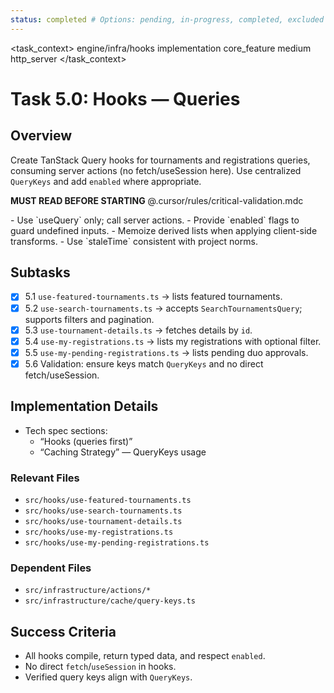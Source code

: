 ```yaml
---
status: completed # Options: pending, in-progress, completed, excluded
---
```


<task_context>
<domain>engine/infra/hooks</domain>
<type>implementation</type>
<scope>core_feature</scope>
<complexity>medium</complexity>
<dependencies>http_server</dependencies>
</task_context>

# Task 5.0: Hooks — Queries

## Overview

Create TanStack Query hooks for tournaments and registrations queries, consuming server actions (no fetch/useSession here). Use centralized `QueryKeys` and add `enabled` where appropriate.

<import>**MUST READ BEFORE STARTING** @.cursor/rules/critical-validation.mdc</import>

<requirements>
- Use `useQuery` only; call server actions.
- Provide `enabled` flags to guard undefined inputs.
- Memoize derived lists when applying client-side transforms.
- Use `staleTime` consistent with project norms.
</requirements>

## Subtasks

- [x] 5.1 `use-featured-tournaments.ts` → lists featured tournaments.
- [x] 5.2 `use-search-tournaments.ts` → accepts `SearchTournamentsQuery`; supports filters and pagination.
- [x] 5.3 `use-tournament-details.ts` → fetches details by `id`.
- [x] 5.4 `use-my-registrations.ts` → lists my registrations with optional filter.
- [x] 5.5 `use-my-pending-registrations.ts` → lists pending duo approvals.
- [x] 5.6 Validation: ensure keys match `QueryKeys` and no direct fetch/useSession.

## Implementation Details

- Tech spec sections:
  - “Hooks (queries first)”
  - “Caching Strategy” — QueryKeys usage

### Relevant Files

- `src/hooks/use-featured-tournaments.ts`
- `src/hooks/use-search-tournaments.ts`
- `src/hooks/use-tournament-details.ts`
- `src/hooks/use-my-registrations.ts`
- `src/hooks/use-my-pending-registrations.ts`

### Dependent Files

- `src/infrastructure/actions/*`
- `src/infrastructure/cache/query-keys.ts`

## Success Criteria

- All hooks compile, return typed data, and respect `enabled`.
- No direct `fetch`/`useSession` in hooks.
- Verified query keys align with `QueryKeys`.

